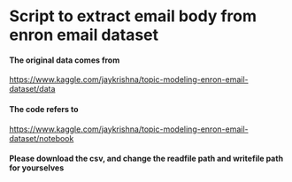 # Script to extract email body from enron email dataset

#### The original data comes from 

https://www.kaggle.com/jaykrishna/topic-modeling-enron-email-dataset/data


#### The code refers to 

https://www.kaggle.com/jaykrishna/topic-modeling-enron-email-dataset/notebook

#### Please download the csv, and change the readfile path and writefile path for yourselves
 
